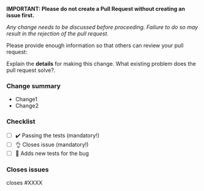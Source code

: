 **IMPORTANT: Please do not create a Pull Request without creating an issue first.**

_Any change needs to be discussed before proceeding. Failure to do so may result in the rejection of the pull request._

Please provide enough information so that others can review your pull request:

Explain the **details** for making this change. What existing problem does the pull request solve?.

<!-- Example: When "Adding a function to do X", explain why it is necessary to have a way to do X. -->

### Change summary

- Change1
- Change2

### Checklist

- [ ] ✔️ Passing the tests (mandatory!)
- [ ] 👌 Closes issue (mandatory!)
- [ ] 🧪 Adds new tests for the bug

### Closes issues

<!-- Put `closes #XXXX` in your comment to auto-close the issue that your PR fixes (if such). -->

closes #XXXX

